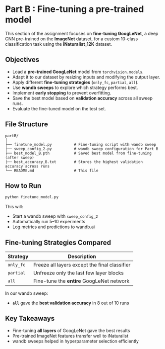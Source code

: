 # Part B : Fine-tuning a pre-trained model
This section of the assignment focuses on **fine-tuning GoogLeNet**, a deep CNN pre-trained on the **ImageNet** dataset, for a custom 10-class classification task using the **iNaturalist_12K** dataset.

## Objectives
- Load a **pre-trained GoogLeNet** model from `torchvision.models`.
- Adapt it to our dataset by resizing inputs and modifying the output layer.
- Apply different **fine-tuning strategies** (`only_fc`, `partial`, `all`).
- Use **wandb sweeps** to explore which strategy performs best.
- Implement **early stopping** to prevent overfitting.
- Save the best model based on **validation accuracy** across all sweep runs.
- Evaluate the fine-tuned model on the test set.

## File Structure

```
partB/
│
├── finetune_model.py          # Fine-tuning script with wandb sweep
├── sweep_config_2.py          # wandb sweep configuration for Part B
├── best_model_B.pth           # Saved best model from fine-tuning (after sweep)
├── best_accuracy_B.txt        # Stores the highest validation accuracy across runs
└── README.md                  # This file
```

## How to Run

```bash
python finetune_model.py
```

This will:
- Start a wandb sweep with `sweep_config_2`
- Automatically run 5–10 experiments
- Log metrics and predictions to wandb.ai

## Fine-tuning Strategies Compared

| Strategy     | Description                                           |
|--------------|-------------------------------------------------------|
| `only_fc`    | Freeze all layers except the final classifier         |
| `partial`    | Unfreeze only the last few layer blocks               |
| `all`        | Fine-tune the **entire** GoogLeNet network            |

In our wandb sweep:
- **`all`** gave the **best validation accuracy** in 8 out of 10 runs 

## Key Takeaways
- Fine-tuning **all layers** of GoogLeNet gave the best results
- Pre-trained ImageNet features transfer well to iNaturalist
- wandb sweeps helped in hyperparameter selection efficiently


